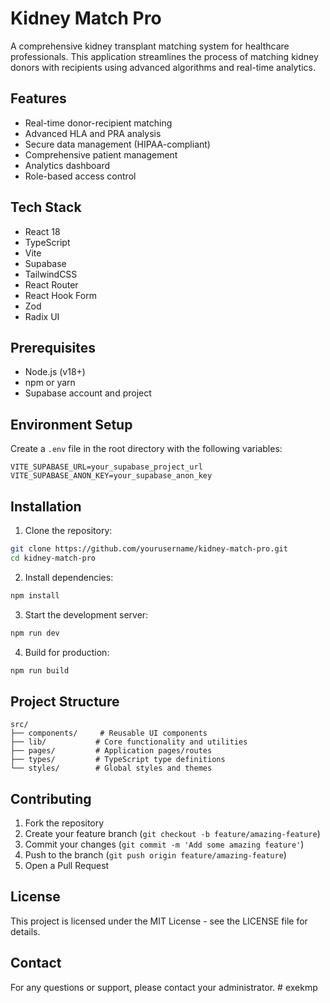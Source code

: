 # Kidney Match Pro

A comprehensive kidney transplant matching system for healthcare professionals. This application streamlines the process of matching kidney donors with recipients using advanced algorithms and real-time analytics.

## Features

- Real-time donor-recipient matching
- Advanced HLA and PRA analysis
- Secure data management (HIPAA-compliant)
- Comprehensive patient management
- Analytics dashboard
- Role-based access control

## Tech Stack

- React 18
- TypeScript
- Vite
- Supabase
- TailwindCSS
- React Router
- React Hook Form
- Zod
- Radix UI

## Prerequisites

- Node.js (v18+)
- npm or yarn
- Supabase account and project

## Environment Setup

Create a `.env` file in the root directory with the following variables:

```env
VITE_SUPABASE_URL=your_supabase_project_url
VITE_SUPABASE_ANON_KEY=your_supabase_anon_key
```

## Installation

1. Clone the repository:
```bash
git clone https://github.com/yourusername/kidney-match-pro.git
cd kidney-match-pro
```

2. Install dependencies:
```bash
npm install
```

3. Start the development server:
```bash
npm run dev
```

4. Build for production:
```bash
npm run build
```

## Project Structure

```
src/
├── components/     # Reusable UI components
├── lib/           # Core functionality and utilities
├── pages/         # Application pages/routes
├── types/         # TypeScript type definitions
└── styles/        # Global styles and themes
```

## Contributing

1. Fork the repository
2. Create your feature branch (`git checkout -b feature/amazing-feature`)
3. Commit your changes (`git commit -m 'Add some amazing feature'`)
4. Push to the branch (`git push origin feature/amazing-feature`)
5. Open a Pull Request

## License

This project is licensed under the MIT License - see the LICENSE file for details.

## Contact

For any questions or support, please contact your administrator. # exekmp
